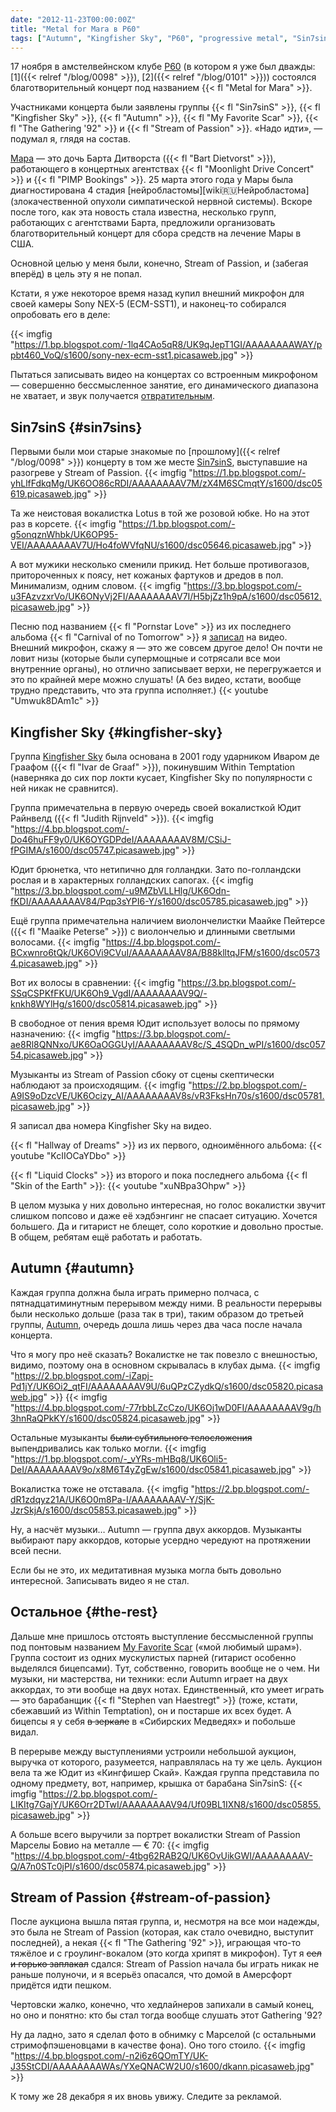 ```yaml
---
date: "2012-11-23T00:00:00Z"
title: "Metal for Mara в P60"
tags: ["Autumn", "Kingfisher Sky", "P60", "progressive metal", "Sin7sinS", "Stream of Passion", "музыка", "Нидерланды"]
---
```


17 ноября в амстелвейнском клубе [P60](http://www.p60.nl/) (в котором я уже был дважды: [1]({{< relref "/blog/0098" >}}), [2]({{< relref "/blog/0101" >}})) состоялся благотворительный концерт под названием {{< fl "Metal for Mara" >}}.

Участниками концерта были заявлены группы {{< fl "Sin7sinS" >}}, {{< fl "Kingfisher Sky" >}}, {{< fl "Autumn" >}}, {{< fl "My Favorite Scar" >}}, {{< fl "The Gathering '92" >}} и {{< fl "Stream of Passion" >}}. «Надо идти», — подумал я, глядя на состав.

<!--more-->

[Мара](http://www.divadietvorst.nl/) — это дочь Барта Дитворста ({{< fl "Bart Dietvorst" >}}), работающего в концертных агентствах {{< fl "Moonlight Drive Concert" >}} и {{< fl "PIMP Bookings" >}}. 25 марта этого года у Мары была диагностирована 4 стадия [нейробластомы][wiki:ru:Нейробластома] (злокачественной опухоли симпатической нервной системы). Вскоре после того, как эта новость стала известна, несколько групп, работающих с агентствами Барта, предложили организовать благотворительный концерт для сбора средств на лечение Мары в США.

Основной целью у меня были, конечно, Stream of Passion, и (забегая вперёд) в цель эту я не попал.

Кстати, я уже некоторое время назад купил внешний микрофон для своей камеры Sony NEX-5 (ECM-SST1), и наконец-то собирался опробовать его в деле:

{{< imgfig "https://1.bp.blogspot.com/-1lq4CAo5qR8/UK9qJepT1GI/AAAAAAAAWAY/ppbt460_VoQ/s1600/sony-nex-ecm-sst1.picasaweb.jpg" >}}

Пытаться записывать видео на концертах со встроенным микрофоном — совершенно бессмысленное занятие, его динамического диапазона не хватает, и звук получается [отвратительным](http://www.youtube.com/watch?v=aeyCBqpXPQs).

## Sin7sinS {#sin7sins}

Первыми были мои старые знакомые по [прошлому]({{< relref "/blog/0098" >}}) концерту в том же месте [Sin7sinS](http://www.sin7sins.com/), выступавшие на разогреве у Stream of Passion.
{{< imgfig "https://1.bp.blogspot.com/-yhLlfFdkqMg/UK6OO86cRDI/AAAAAAAAV7M/zX4M6SCmqtY/s1600/dsc05619.picasaweb.jpg" >}}

Та же неистовая вокалистка Lotus в той же розовой юбке. Но на этот раз в корсете.
{{< imgfig "https://1.bp.blogspot.com/-g5onqznWhbk/UK6OP95-VEI/AAAAAAAAV7U/Ho4foWVfqNU/s1600/dsc05646.picasaweb.jpg" >}}

А вот мужики несколько сменили прикид. Нет больше противогазов, притороченных к поясу, нет кожаных фартуков и дредов в пол. Минимализм, одним словом.
{{< imgfig "https://3.bp.blogspot.com/-u3FAzvzxrVo/UK6ONyVj2FI/AAAAAAAAV7I/H5bjZz1h9pA/s1600/dsc05612.picasaweb.jpg" >}}

Песню под названием {{< fl "Pornstar Love" >}} из их последнего альбома {{< fl "Carnival of no Tomorrow" >}} я [записал](http://www.youtube.com/watch?v=Umwuk8DAm1c) на видео. Внешний микрофон, скажу я — это же совсем другое дело! Он почти не ловит низы (которые были супермощные и сотрясали все мои внутренние органы), но отлично записывает верхи, не перегружается и это по крайней мере можно слушать! (А без видео, кстати, вообще трудно представить, что эта группа исполняет.)
{{< youtube "Umwuk8DAm1c" >}}

## Kingfisher Sky {#kingfisher-sky}

Группа [Kingfisher Sky](http://www.kingfishersky.com/) была основана в 2001 году ударником Иваром де Граафом ({{< fl "Ivar de Graaf" >}}), покинувшим Within Temptation (наверняка до сих пор локти кусает, Kingfisher Sky по популярности с ней никак не сравнится).

Группа примечательна в первую очередь своей вокалисткой Юдит Райнвелд ({{< fl "Judith Rijnveld" >}}).
{{< imgfig "https://4.bp.blogspot.com/-Do46huFF9y0/UK6OYGDPdeI/AAAAAAAAV8M/CSiJ-fPGIMA/s1600/dsc05747.picasaweb.jpg" >}}

Юдит брюнетка, что нетипично для голландки. Зато по-голландски рослая и в характерных голландских сапогах.
{{< imgfig "https://3.bp.blogspot.com/-u9MZbVLLHlg/UK6Odn-fKDI/AAAAAAAAV84/Pqp3sYPI6-Y/s1600/dsc05785.picasaweb.jpg" >}}

Ещё группа примечательна наличием виолончелистки Маайке Пейтерсе ({{< fl "Maaike Peterse" >}}) с виолончелью и длинными светлыми волосами.
{{< imgfig "https://4.bp.blogspot.com/-BCxwnro6tQk/UK6OVi9CVuI/AAAAAAAAV8A/B88klltqJFM/s1600/dsc05734.picasaweb.jpg" >}}

Вот их волосы в сравнении:
{{< imgfig "https://3.bp.blogspot.com/-SSqCSPKfFKU/UK6Oh9_VgdI/AAAAAAAAV9Q/-knkh8WYlHg/s1600/dsc05814.picasaweb.jpg" >}}

В свободное от пения время Юдит использует волосы по прямому назначению:
{{< imgfig "https://3.bp.blogspot.com/-ae8Rl8QNNxo/UK6OaOGGUyI/AAAAAAAAV8c/S_4SQDn_wPI/s1600/dsc05754.picasaweb.jpg" >}}

Музыканты из Stream of Passion сбоку от сцены скептически наблюдают за происходящим.
{{< imgfig "https://2.bp.blogspot.com/-A9IS9oDzcVE/UK6Ocizy_AI/AAAAAAAAV8s/vR3FksHn70s/s1600/dsc05781.picasaweb.jpg" >}}

Я записал два номера Kingfisher Sky на видео.

{{< fl "Hallway of Dreams" >}} из их первого, одноимённого альбома:
{{< youtube "KcIIOCaYDbo" >}}

{{< fl "Liquid Clocks" >}} из второго и пока последнего альбома {{< fl "Skin of the Earth" >}}:
{{< youtube "xuNBpa3Ohpw" >}}

В целом музыка у них довольно интересная, но голос вокалистки звучит слишком попсово и даже её хэдбэнгинг не спасает ситуацию. Хочется большего. Да и гитарист не блещет, соло короткие и довольно простые. В общем, ребятам ещё работать и работать.

## Autumn {#autumn}

Каждая группа должна была играть примерно полчаса, с пятнадцатиминутным перерывом между ними. В реальности перерывы были несколько дольше (раза так в три), таким образом до третьей группы, [Autumn](http://www.autumn-band.com/), очередь дошла лишь через два часа после начала концерта.

Что я могу про неё сказать? Вокалистке не так повезло с внешностью, видимо, поэтому она в основном скрывалась в клубах дыма.
{{< imgfig "https://2.bp.blogspot.com/-iZapj-Pd1jY/UK6Oi2_qtFI/AAAAAAAAV9U/6uQPzCZydkQ/s1600/dsc05820.picasaweb.jpg" >}}
{{< imgfig "https://4.bp.blogspot.com/-77rbbLZcCzo/UK6Oj1wD0FI/AAAAAAAAV9g/h3hnRaQPkKY/s1600/dsc05824.picasaweb.jpg" >}}

Остальные музыканты ~~были субтильного телосложения~~ выпендривались как только могли.
{{< imgfig "https://1.bp.blogspot.com/-_vYRs-mHBq8/UK6Oli5-DeI/AAAAAAAAV9o/x8M6T4yZgEw/s1600/dsc05841.picasaweb.jpg" >}}

Вокалистка тоже не отставала.
{{< imgfig "https://2.bp.blogspot.com/-dR1zdqyz21A/UK6O0m8Pa-I/AAAAAAAAV-Y/SjK-JzrSkjA/s1600/dsc05853.picasaweb.jpg" >}}

Ну, а насчёт музыки… Autumn — группа двух аккордов. Музыканты выбирают пару аккордов, которые усердно чередуют на протяжении всей песни.

Если бы не это, их медитативная музыка могла быть довольно интересной. Записывать видео я не стал.

## Остальное {#the-rest}

Дальше мне пришлось отстоять выступление бессмысленной группы под понтовым названием [My Favorite Scar](http://www.myfavoritescar.com/) («мой любимый шрам»). Группа состоит из одних мускулистых парней (гитарист особенно выделялся бицепсами). Тут, собственно, говорить вообще не о чем. Ни музыки, ни мастерства, ни техники: если Autumn играет на двух аккордах, то эти вообще на двух нотах. Единственный, кто умеет играть — это барабанщик {{< fl "Stephen van Haestregt" >}} (тоже, кстати, сбежавший из Within Temptation), он и постарше их всех будет. А бицепсы я у себя ~~в зеркале~~ в «Сибирских Медведях» и побольше видал.

В перерыве между выступлениями устроили небольшой аукцион, выручка от которого, разумеется, направлялась на ту же цель. Аукцион вела та же Юдит из «Кингфишер Скай». Каждая группа представила по одному предмету, вот, например, крышка от барабана Sin7sinS:
{{< imgfig "https://2.bp.blogspot.com/-LIKItg7GajY/UK6Orr2DTwI/AAAAAAAAV94/Uf09BL1IXN8/s1600/dsc05855.picasaweb.jpg" >}}

А больше всего выручили за портрет вокалистки Stream of Passion Марселы Бовио на металле — € 70:
{{< imgfig "https://4.bp.blogspot.com/-4tbg62RAB2Q/UK6OvUikGWI/AAAAAAAAV-Q/A7n0STc0jPI/s1600/dsc05874.picasaweb.jpg" >}}

## Stream of Passion {#stream-of-passion}

После аукциона вышла пятая группа, и, несмотря на все мои надежды, это была не Stream of Passion (которая, как стало очевидно, выступит последней), а некая {{< fl "The Gathering '92" >}}, играющая что-то тяжёлое и с гроулинг-вокалом (это когда хрипят в микрофон). Тут я ~~сел и горько заплакал~~ сдался: Stream of Passion начала бы играть никак не раньше полуночи, и я всерьёз опасался, что домой в Амерсфорт придётся идти пешком.

Чертовски жалко, конечно, что хедлайнеров запихали в самый конец, но оно и понятно: кто бы стал тогда вообще слушать этот Gathering '92?

Ну да ладно, зато я сделал фото в обнимку с Марселой (с остальными стримофпэшеновцами в качестве фона). Оно того стоило.
{{< imgfig "https://4.bp.blogspot.com/-n2i6z6QOmTY/UK-J35StCDI/AAAAAAAAWAs/YXeQNACW2U0/s1600/dkann.picasaweb.jpg" >}}

К тому же 28 декабря я их вновь увижу. Следите за рекламой.
